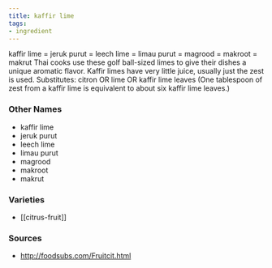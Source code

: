 ```yaml
---
title: kaffir lime
tags:
- ingredient
---
```

kaffir lime = jeruk purut = leech lime = limau purut = magrood = makroot = makrut Thai cooks use these golf ball-sized limes to give their dishes a unique aromatic flavor. Kaffir limes have very little juice, usually just the zest is used. Substitutes: citron OR lime OR kaffir lime leaves (One tablespoon of zest from a kaffir lime is equivalent to about six kaffir lime leaves.)

### Other Names

* kaffir lime
* jeruk purut
* leech lime
* limau purut
* magrood
* makroot
* makrut

### Varieties

* [[citrus-fruit]]

### Sources
* http://foodsubs.com/Fruitcit.html
